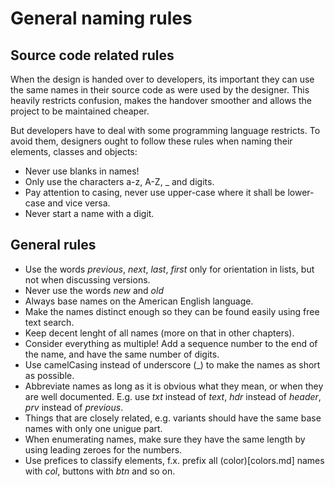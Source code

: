 # General naming rules

## Source code related rules

When the design is handed over to developers, its important they can use the same names in their source code
as were used by the designer. This heavily restricts confusion, makes the handover smoother and allows the
project to be maintained cheaper.

But developers have to deal with some programming language restricts. To avoid them, designers ought to follow
these rules when naming their elements, classes and objects:

- Never use blanks in names!
- Only use the characters a-z, A-Z, _ and digits.
- Pay attention to casing, never use upper-case where it shall be lower-case and vice versa.
- Never start a name with a digit.

## General rules

- Use the words _previous_, _next_, _last_, _first_ only for orientation in lists, but not when discussing versions.
- Never use the words _new_ and _old_
- Always base names on the American English language.
- Make the names distinct enough so they can be found easily using free text search.
- Keep decent lenght of all names (more on that in other chapters).
- Consider everything as multiple! Add a sequence number to the end of the name, and have the same number of digits.
- Use camelCasing instead of underscore (_) to make the names as short as possible.
- Abbreviate names as long as it is obvious what they mean, or when they are well documented. E.g. use _txt_ instead of _text_, _hdr_ instead of _header_, _prv_ instead of _previous_.
- Things that are closely related, e.g. variants should have the same base names with only one unigue part.
- When enumerating names, make sure they have the same length by using leading zeroes for the numbers.
- Use prefices to classify elements, f.x. prefix all (color)[colors.md] names with _col_, buttons with _btn_ and so on.
